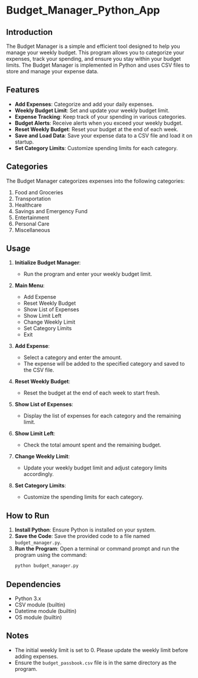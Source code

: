 # Budget_Manager_Python_App

## Introduction
The Budget Manager is a simple and efficient tool designed to help you manage your weekly budget. This program allows you to categorize your expenses, track your spending, and ensure you stay within your budget limits. The Budget Manager is implemented in Python and uses CSV files to store and manage your expense data.

## Features
- **Add Expenses**: Categorize and add your daily expenses.
- **Weekly Budget Limit**: Set and update your weekly budget limit.
- **Expense Tracking**: Keep track of your spending in various categories.
- **Budget Alerts**: Receive alerts when you exceed your weekly budget.
- **Reset Weekly Budget**: Reset your budget at the end of each week.
- **Save and Load Data**: Save your expense data to a CSV file and load it on startup.
- **Set Category Limits**: Customize spending limits for each category.

## Categories
The Budget Manager categorizes expenses into the following categories:
1. Food and Groceries
2. Transportation
3. Healthcare
4. Savings and Emergency Fund
5. Entertainment
6. Personal Care
7. Miscellaneous

## Usage
1. **Initialize Budget Manager**:
   - Run the program and enter your weekly budget limit.
   
2. **Main Menu**:
   - Add Expense
   - Reset Weekly Budget
   - Show List of Expenses
   - Show Limit Left
   - Change Weekly Limit
   - Set Category Limits
   - Exit

3. **Add Expense**:
   - Select a category and enter the amount.
   - The expense will be added to the specified category and saved to the CSV file.

4. **Reset Weekly Budget**:
   - Reset the budget at the end of each week to start fresh.

5. **Show List of Expenses**:
   - Display the list of expenses for each category and the remaining limit.

6. **Show Limit Left**:
   - Check the total amount spent and the remaining budget.

7. **Change Weekly Limit**:
   - Update your weekly budget limit and adjust category limits accordingly.

8. **Set Category Limits**:
   - Customize the spending limits for each category.

## How to Run
1. **Install Python**: Ensure Python is installed on your system.
2. **Save the Code**: Save the provided code to a file named `budget_manager.py`.
3. **Run the Program**: Open a terminal or command prompt and run the program using the command:
   ```sh
   python budget_manager.py
   ```

## Dependencies
- Python 3.x
- CSV module (builtin)
- Datetime module (builtin)
- OS module (builtin)

## Notes
- The initial weekly limit is set to 0. Please update the weekly limit before adding expenses.
- Ensure the `budget_passbook.csv` file is in the same directory as the program.
